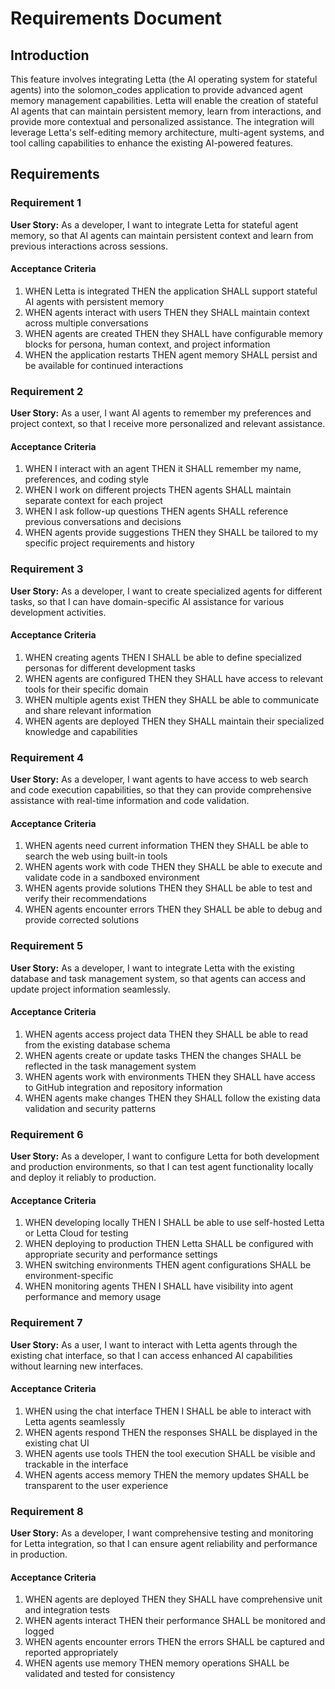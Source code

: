 # Requirements Document

## Introduction

This feature involves integrating Letta (the AI operating system for stateful agents) into the solomon_codes application to provide advanced agent memory management capabilities. Letta will enable the creation of stateful AI agents that can maintain persistent memory, learn from interactions, and provide more contextual and personalized assistance. The integration will leverage Letta's self-editing memory architecture, multi-agent systems, and tool calling capabilities to enhance the existing AI-powered features.

## Requirements

### Requirement 1

**User Story:** As a developer, I want to integrate Letta for stateful agent memory, so that AI agents can maintain persistent context and learn from previous interactions across sessions.

#### Acceptance Criteria

1. WHEN Letta is integrated THEN the application SHALL support stateful AI agents with persistent memory
2. WHEN agents interact with users THEN they SHALL maintain context across multiple conversations
3. WHEN agents are created THEN they SHALL have configurable memory blocks for persona, human context, and project information
4. WHEN the application restarts THEN agent memory SHALL persist and be available for continued interactions

### Requirement 2

**User Story:** As a user, I want AI agents to remember my preferences and project context, so that I receive more personalized and relevant assistance.

#### Acceptance Criteria

1. WHEN I interact with an agent THEN it SHALL remember my name, preferences, and coding style
2. WHEN I work on different projects THEN agents SHALL maintain separate context for each project
3. WHEN I ask follow-up questions THEN agents SHALL reference previous conversations and decisions
4. WHEN agents provide suggestions THEN they SHALL be tailored to my specific project requirements and history

### Requirement 3

**User Story:** As a developer, I want to create specialized agents for different tasks, so that I can have domain-specific AI assistance for various development activities.

#### Acceptance Criteria

1. WHEN creating agents THEN I SHALL be able to define specialized personas for different development tasks
2. WHEN agents are configured THEN they SHALL have access to relevant tools for their specific domain
3. WHEN multiple agents exist THEN they SHALL be able to communicate and share relevant information
4. WHEN agents are deployed THEN they SHALL maintain their specialized knowledge and capabilities

### Requirement 4

**User Story:** As a developer, I want agents to have access to web search and code execution capabilities, so that they can provide comprehensive assistance with real-time information and code validation.

#### Acceptance Criteria

1. WHEN agents need current information THEN they SHALL be able to search the web using built-in tools
2. WHEN agents work with code THEN they SHALL be able to execute and validate code in a sandboxed environment
3. WHEN agents provide solutions THEN they SHALL be able to test and verify their recommendations
4. WHEN agents encounter errors THEN they SHALL be able to debug and provide corrected solutions

### Requirement 5

**User Story:** As a developer, I want to integrate Letta with the existing database and task management system, so that agents can access and update project information seamlessly.

#### Acceptance Criteria

1. WHEN agents access project data THEN they SHALL be able to read from the existing database schema
2. WHEN agents create or update tasks THEN the changes SHALL be reflected in the task management system
3. WHEN agents work with environments THEN they SHALL have access to GitHub integration and repository information
4. WHEN agents make changes THEN they SHALL follow the existing data validation and security patterns

### Requirement 6

**User Story:** As a developer, I want to configure Letta for both development and production environments, so that I can test agent functionality locally and deploy it reliably to production.

#### Acceptance Criteria

1. WHEN developing locally THEN I SHALL be able to use self-hosted Letta or Letta Cloud for testing
2. WHEN deploying to production THEN Letta SHALL be configured with appropriate security and performance settings
3. WHEN switching environments THEN agent configurations SHALL be environment-specific
4. WHEN monitoring agents THEN I SHALL have visibility into agent performance and memory usage

### Requirement 7

**User Story:** As a user, I want to interact with Letta agents through the existing chat interface, so that I can access enhanced AI capabilities without learning new interfaces.

#### Acceptance Criteria

1. WHEN using the chat interface THEN I SHALL be able to interact with Letta agents seamlessly
2. WHEN agents respond THEN the responses SHALL be displayed in the existing chat UI
3. WHEN agents use tools THEN the tool execution SHALL be visible and trackable in the interface
4. WHEN agents access memory THEN the memory updates SHALL be transparent to the user experience

### Requirement 8

**User Story:** As a developer, I want comprehensive testing and monitoring for Letta integration, so that I can ensure agent reliability and performance in production.

#### Acceptance Criteria

1. WHEN agents are deployed THEN they SHALL have comprehensive unit and integration tests
2. WHEN agents interact THEN their performance SHALL be monitored and logged
3. WHEN agents encounter errors THEN the errors SHALL be captured and reported appropriately
4. WHEN agents use memory THEN memory operations SHALL be validated and tested for consistency